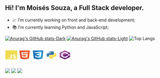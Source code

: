 ## Hi! I'm Moisés Souza, a Full Stack developer.

- 📈 I’m currently working on front and back-end development;
- 📚 I’m currently learning Python and JavaScript;
  
[![Anurag's GitHub stats-Dark](https://github-readme-stats.vercel.app/api?username=Moisessouza&show_icons=true&theme=defaut#gh-dark-mode-only)](https://github.com/Moisessouz/Moisessouz#gh-dark-mode-only)
[![Anurag's GitHub stats-Light](https://github-readme-stats.vercel.app/api?username=Moisessouza&show_icons=true&theme=default#gh-light-mode-only)](https://github.com/Moisessouz/Moisessouz#gh-light-mode-only)
![Top Langs](https://github-readme-stats.vercel.app/api/top-langs/?username=Moisessouz&hide_progress=true)


  <div style="display: inline_block"><br>
  <img align="center" alt="Moisés-Js" height="30" width="40" src="https://raw.githubusercontent.com/devicons/devicon/master/icons/javascript/javascript-plain.svg">
    <img align="center" alt="Moisés-HTML" height="30" width="40" src="https://raw.githubusercontent.com/devicons/devicon/master/icons/html5/html5-original.svg">
  <img align="center" alt="Moisés-CSS" height="30" width="40" src="https://raw.githubusercontent.com/devicons/devicon/master/icons/css3/css3-original.svg">
  <img align="center" alt="Moisés-Python" height="30" width="40" src="https://raw.githubusercontent.com/devicons/devicon/master/icons/python/python-original.svg">
  <img align="center" alt="Moisés-Csharp" height="30" width="40" src="https://raw.githubusercontent.com/devicons/devicon/master/icons/csharp/csharp-original.svg">
</div>
  
  ##
 
<div> 
  <a href="https://instagram.com/moisesz_13" target="_blank"><img src="https://img.shields.io/badge/-Instagram-%23E4405F?style=for-the-badge&logo=instagram&logoColor=white" target="_blank"></a> 
  <a href = "mailto:moises.souza.lds@gmail.com"><img src="https://img.shields.io/badge/-Gmail-%23333?style=for-the-badge&logo=gmail&logoColor=white" target="_blank"></a>
  <a href="https://www.linkedin.com/in/mois%C3%A9s-souza-9b5581190" target="_blank"><img src="https://img.shields.io/badge/-LinkedIn-%230077B5?style=for-the-badge&logo=linkedin&logoColor=white" target="_blank"></a> 
  
</div>
